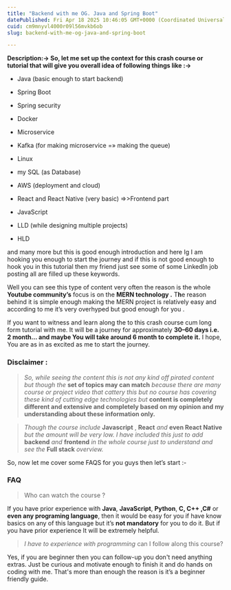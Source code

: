 ```yaml
---
title: "Backend with me OG. Java and Spring Boot"
datePublished: Fri Apr 18 2025 10:46:05 GMT+0000 (Coordinated Universal Time)
cuid: cm9mnyvl4000r09l56mvkb6ob
slug: backend-with-me-og-java-and-spring-boot

---
```


**Description:→ So, let me set up the context for this crash course or tutorial that will give you overall idea of following things like :→**

* Java (basic enough to start backend)
    
* Spring Boot
    
* Spring security
    
* Docker
    
* Microservice
    
* Kafka (for making microservice =» making the queue)
    
* Linux
    
* my SQL (as Database)
    
* AWS (deployment and cloud)
    
* React and React Native (very basic) =&gt;&gt;Frontend part
    
* JavaScript
    
* LLD (while designing multiple projects)
    
* HLD
    

and many more but this is good enough introduction and here Ig I am hooking you enough to start the journey and if this is not good enough to hook you in this tutorial then my friend just see some of some LinkedIn job posting all are filled up these keywords.

Well you can see this type of content very often the reason is the whole **Youtube community’s** focus is on the **MERN technology .** T**h**e reason behind it is simple enough making the MERN project is relatively easy and according to me it’s very overhyped but good enough for you .

If you want to witness and learn along the to this crash course cum long form tutorial with me. It will be a journey for approximately **30–60 days i.e. 2 month… and maybe You will take around 6 month to complete it.** I hope, You are as in as excited as me to start the journey.

### **Disclaimer :**

> *So, while seeing the content this is not any kind off pirated content but though the* **set of topics may can match** *because there are many course or project video that cattery this but no course has covering these kind of cutting edge technologies but* **content is completely different and extensive and completely based on my opinion and my understanding about these information only.**

> *Though the course include* **Javascript** , **React** *and* **even React Native** *but the amount will be very low. I have included this just to add* **backend** *and* **frontend** *in the whole course just to understand and see the* **Full stack** *overview.*

So, now let me cover some FAQS for you guys then let’s start :-

### FAQ

> Who can watch the course ?

If you have prior experience with **Java**, **JavaScript**, **Python**, **C, C++ ,C#** or **even any programing language**, then it would be easy for you if have know basics on any of this language but it’s **not mandatory** for you to do it. But if you have prior experience It will be extremely helpful.

> *I have to experience with programming* can I follow along this course?

Yes, if you are beginner then you can follow-up you don't need anything extras. Just be curious and motivate enough to finish it and do hands on coding with me. That's more than enough the reason is it’s a beginner friendly guide.